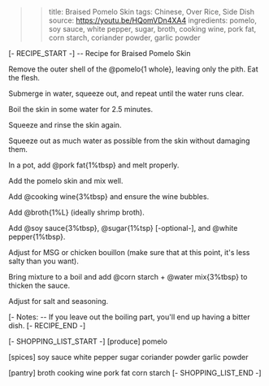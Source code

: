 >> title: Braised Pomelo Skin
>> tags: Chinese, Over Rice, Side Dish
>> source: https://youtu.be/HQomVDn4XA4
>> ingredients: pomelo, soy sauce, white pepper, sugar, broth, cooking wine, pork fat, corn starch, coriander powder, garlic powder

[- RECIPE_START -]
-- Recipe for Braised Pomelo Skin

Remove the outer shell of the @pomelo{1 whole}, leaving only the pith. Eat the flesh.

Submerge in water, squeeze out, and repeat until the water runs clear.

Boil the skin in some water for 2.5 minutes.

Squeeze and rinse the skin again.

Squeeze out as much water as possible from the skin without damaging them.

In a pot, add @pork fat{1%tbsp} and melt properly.

Add the pomelo skin and mix well.

Add @cooking wine{3%tbsp} and ensure the wine bubbles.

Add @broth{1%L} (ideally shrimp broth).

Add @soy sauce{3%tbsp}, @sugar{1%tsp} [-optional-], and @white pepper{1%tbsp}.

Adjust for MSG or chicken bouillon (make sure that at this point, it's less salty than you want).

Bring mixture to a boil and add @corn starch + @water mix{3%tbsp} to thicken the sauce.

Adjust for salt and seasoning.

[- Notes:
-- If you leave out the boiling part, you'll end up having a bitter dish.
[- RECIPE_END -]

[- SHOPPING_LIST_START -]
[produce]
pomelo

[spices]
soy sauce
white pepper
sugar
coriander powder
garlic powder

[pantry]
broth
cooking wine
pork fat
corn starch
[- SHOPPING_LIST_END -]